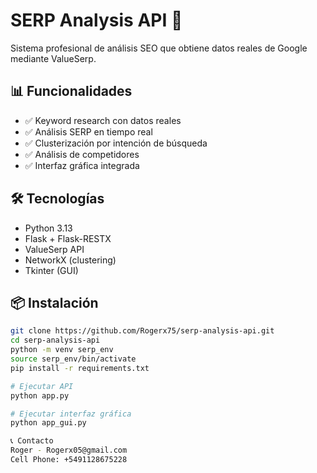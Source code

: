 # SERP Analysis API 🚀

Sistema profesional de análisis SEO que obtiene datos reales de Google mediante ValueSerp.

## 📊 Funcionalidades

- ✅ Keyword research con datos reales
- ✅ Análisis SERP en tiempo real  
- ✅ Clusterización por intención de búsqueda
- ✅ Análisis de competidores
- ✅ Interfaz gráfica integrada

## 🛠️ Tecnologías

- Python 3.13
- Flask + Flask-RESTX
- ValueSerp API
- NetworkX (clustering)
- Tkinter (GUI)

## 📦 Instalación

```bash
git clone https://github.com/Rogerx75/serp-analysis-api.git
cd serp-analysis-api
python -m venv serp_env
source serp_env/bin/activate
pip install -r requirements.txt

# Ejecutar API
python app.py

# Ejecutar interfaz gráfica  
python app_gui.py

📞 Contacto
Roger - Rogerx05@gmail.com
Cell Phone: +5491128675228





